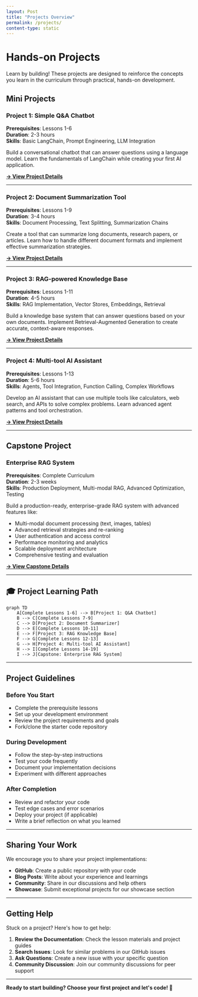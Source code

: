 ```yaml
---
layout: Post
title: "Projects Overview"
permalink: /projects/
content-type: static
---
```


# Hands-on Projects

Learn by building! These projects are designed to reinforce the concepts you learn in the curriculum through practical, hands-on development.

## Mini Projects

### Project 1: Simple Q&A Chatbot
**Prerequisites**: Lessons 1-6  
**Duration**: 2-3 hours  
**Skills**: Basic LangChain, Prompt Engineering, LLM Integration

Build a conversational chatbot that can answer questions using a language model. Learn the fundamentals of LangChain while creating your first AI application.

[**→ View Project Details**](project-1-chatbot/)

---

### Project 2: Document Summarization Tool
**Prerequisites**: Lessons 1-9  
**Duration**: 3-4 hours  
**Skills**: Document Processing, Text Splitting, Summarization Chains

Create a tool that can summarize long documents, research papers, or articles. Learn how to handle different document formats and implement effective summarization strategies.

[**→ View Project Details**](project-2-summarizer/)

---

### Project 3: RAG-powered Knowledge Base
**Prerequisites**: Lessons 1-11  
**Duration**: 4-5 hours  
**Skills**: RAG Implementation, Vector Stores, Embeddings, Retrieval

Build a knowledge base system that can answer questions based on your own documents. Implement Retrieval-Augmented Generation to create accurate, context-aware responses.

[**→ View Project Details**](project-3-rag-kb/)

---

### Project 4: Multi-tool AI Assistant
**Prerequisites**: Lessons 1-13  
**Duration**: 5-6 hours  
**Skills**: Agents, Tool Integration, Function Calling, Complex Workflows

Develop an AI assistant that can use multiple tools like calculators, web search, and APIs to solve complex problems. Learn advanced agent patterns and tool orchestration.

[**→ View Project Details**](project-4-ai-assistant/)

---

## Capstone Project

### Enterprise RAG System
**Prerequisites**: Complete Curriculum  
**Duration**: 2-3 weeks  
**Skills**: Production Deployment, Multi-modal RAG, Advanced Optimization, Testing

Build a production-ready, enterprise-grade RAG system with advanced features like:

- Multi-modal document processing (text, images, tables)
- Advanced retrieval strategies and re-ranking
- User authentication and access control
- Performance monitoring and analytics
- Scalable deployment architecture
- Comprehensive testing and evaluation

[**→ View Capstone Details**](capstone-enterprise-rag/)

---

## 🎓 Project Learning Path

```mermaid
graph TD
    A[Complete Lessons 1-6] --> B[Project 1: Q&A Chatbot]
    B --> C[Complete Lessons 7-9]
    C --> D[Project 2: Document Summarizer]
    D --> E[Complete Lessons 10-11]
    E --> F[Project 3: RAG Knowledge Base]
    F --> G[Complete Lessons 12-13]
    G --> H[Project 4: Multi-tool AI Assistant]
    H --> I[Complete Lessons 14-19]
    I --> J[Capstone: Enterprise RAG System]
```

---

## Project Guidelines

### Before You Start
- Complete the prerequisite lessons
- Set up your development environment
- Review the project requirements and goals
- Fork/clone the starter code repository

### During Development
- Follow the step-by-step instructions
- Test your code frequently
- Document your implementation decisions
- Experiment with different approaches

### After Completion
- Review and refactor your code
- Test edge cases and error scenarios
- Deploy your project (if applicable)
- Write a brief reflection on what you learned

---

## Sharing Your Work

We encourage you to share your project implementations:

- **GitHub**: Create a public repository with your code
- **Blog Posts**: Write about your experience and learnings
- **Community**: Share in our discussions and help others
- **Showcase**: Submit exceptional projects for our showcase section

---

## Getting Help

Stuck on a project? Here's how to get help:

1. **Review the Documentation**: Check the lesson materials and project guides
2. **Search Issues**: Look for similar problems in our GitHub issues
3. **Ask Questions**: Create a new issue with your specific question
4. **Community Discussion**: Join our community discussions for peer support

---

**Ready to start building? Choose your first project and let's code! 🚀**
